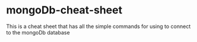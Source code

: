 # mongoDb-cheat-sheet
This is a cheat sheet that has all the simple commands for using to connect to the mongoDb database
